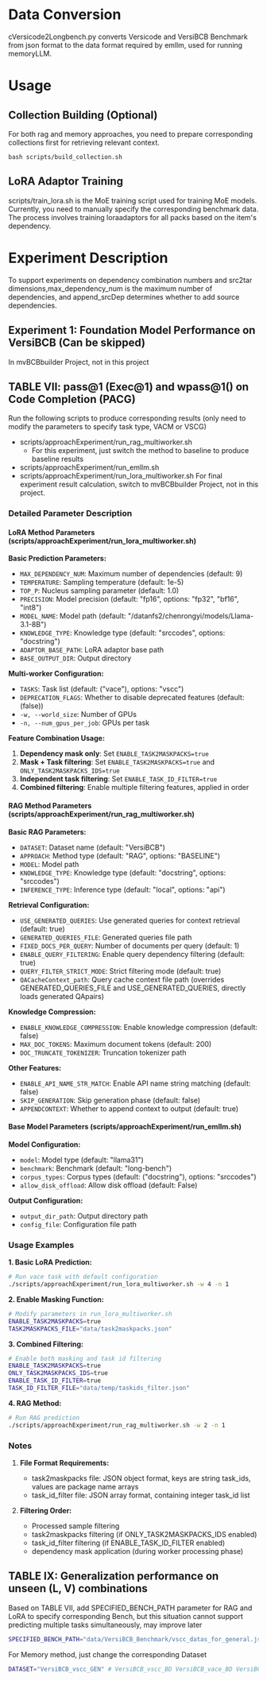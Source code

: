 # Data Conversion
cVersicode2Longbench.py converts Versicode and VersiBCB Benchmark from json format to the data format required by emllm, used for running memoryLLM.

# Usage
## Collection Building (Optional)
For both rag and memory approaches, you need to prepare corresponding collections first for retrieving relevant context.
```
bash scripts/build_collection.sh 
```

## LoRA Adaptor Training
scripts/train_lora.sh is the MoE training script used for training MoE models. Currently, you need to manually specify the corresponding benchmark data. The process involves training loraadaptors for all packs based on the item's dependency.

# Experiment Description
To support experiments on dependency combination numbers and src2tar dimensions,max_dependency_num is the maximum number of dependencies, and append_srcDep determines whether to add source dependencies.

## Experiment 1: Foundation Model Performance on VersiBCB (Can be skipped)
In mvBCBbuilder Project, not in this project

## TABLE VII: pass@1 (Exec@1) and wpass@1() on Code Completion (PACG)
Run the following scripts to produce corresponding results (only need to modify the parameters to specify task type, VACM or VSCG)
- scripts/approachExperiment/run_rag_multiworker.sh
    - For this experiment, just switch the method to baseline to produce baseline results
- scripts/approachExperiment/run_emllm.sh
- scripts/approachExperiment/run_lora_multiworker.sh
For final experiment result calculation, switch to mvBCBbuilder Project, not in this project.

### Detailed Parameter Description

#### LoRA Method Parameters (scripts/approachExperiment/run_lora_multiworker.sh)

**Basic Prediction Parameters:**
- `MAX_DEPENDENCY_NUM`: Maximum number of dependencies (default: 9)
- `TEMPERATURE`: Sampling temperature (default: 1e-5)
- `TOP_P`: Nucleus sampling parameter (default: 1.0)
- `PRECISION`: Model precision (default: "fp16", options: "fp32", "bf16", "int8")
- `MODEL_NAME`: Model path (default: "/datanfs2/chenrongyi/models/Llama-3.1-8B")
- `KNOWLEDGE_TYPE`: Knowledge type (default: "srccodes", options: "docstring")
- `ADAPTOR_BASE_PATH`: LoRA adaptor base path
- `BASE_OUTPUT_DIR`: Output directory


**Multi-worker Configuration:**
- `TASKS`: Task list (default: ("vace"), options: "vscc")
- `DEPRECATION_FLAGS`: Whether to disable deprecated features (default: (false))
- `-w, --world_size`: Number of GPUs
- `-n, --num_gpus_per_job`: GPUs per task

**Feature Combination Usage:**
1. **Dependency mask only**: Set `ENABLE_TASK2MASKPACKS=true`
2. **Mask + Task filtering**: Set `ENABLE_TASK2MASKPACKS=true` and `ONLY_TASK2MASKPACKS_IDS=true`
3. **Independent task filtering**: Set `ENABLE_TASK_ID_FILTER=true`
4. **Combined filtering**: Enable multiple filtering features, applied in order

#### RAG Method Parameters (scripts/approachExperiment/run_rag_multiworker.sh)

**Basic RAG Parameters:**
- `DATASET`: Dataset name (default: "VersiBCB")
- `APPROACH`: Method type (default: "RAG", options: "BASELINE")
- `MODEL`: Model path
- `KNOWLEDGE_TYPE`: Knowledge type (default: "docstring", options: "srccodes")
- `INFERENCE_TYPE`: Inference type (default: "local", options: "api")

**Retrieval Configuration:**
- `USE_GENERATED_QUERIES`: Use generated queries for context retrieval (default: true)
- `GENERATED_QUERIES_FILE`: Generated queries file path
- `FIXED_DOCS_PER_QUERY`: Number of documents per query (default: 1)
- `ENABLE_QUERY_FILTERING`: Enable query dependency filtering (default: true)
- `QUERY_FILTER_STRICT_MODE`: Strict filtering mode (default: true)
- `QACacheContext_path`: Query cache context file path (overrides GENERATED_QUERIES_FILE and USE_GENERATED_QUERIES, directly loads generated QApairs)

**Knowledge Compression:**
- `ENABLE_KNOWLEDGE_COMPRESSION`: Enable knowledge compression (default: false)
- `MAX_DOC_TOKENS`: Maximum document tokens (default: 200)
- `DOC_TRUNCATE_TOKENIZER`: Truncation tokenizer path

**Other Features:**
- `ENABLE_API_NAME_STR_MATCH`: Enable API name string matching (default: false)
- `SKIP_GENERATION`: Skip generation phase (default: false)
- `APPENDCONTEXT`: Whether to append context to output (default: true)

#### Base Model Parameters (scripts/approachExperiment/run_emllm.sh)

**Model Configuration:**
- `model`: Model type (default: "llama31")
- `benchmark`: Benchmark (default: "long-bench")
- `corpus_types`: Corpus types (default: ("docstring"), options: "srccodes")
- `allow_disk_offload`: Allow disk offload (default: False)

**Output Configuration:**
- `output_dir_path`: Output directory path
- `config_file`: Configuration file path

### Usage Examples

**1. Basic LoRA Prediction:**
```bash
# Run vace task with default configuration
./scripts/approachExperiment/run_lora_multiworker.sh -w 4 -n 1
```

**2. Enable Masking Function:**
```bash
# Modify parameters in run_lora_multiworker.sh
ENABLE_TASK2MASKPACKS=true
TASK2MASKPACKS_FILE="data/task2maskpacks.json"
```

**3. Combined Filtering:**
```bash
# Enable both masking and task id filtering
ENABLE_TASK2MASKPACKS=true
ONLY_TASK2MASKPACKS_IDS=true
ENABLE_TASK_ID_FILTER=true
TASK_ID_FILTER_FILE="data/temp/taskids_filter.json"
```

**4. RAG Method:**
```bash
# Run RAG prediction
./scripts/approachExperiment/run_rag_multiworker.sh -w 2 -n 1
```

### Notes

1. **File Format Requirements:**
   - task2maskpacks file: JSON object format, keys are string task_ids, values are package name arrays
   - task_id_filter file: JSON array format, containing integer task_id list

2. **Filtering Order:**
   - Processed sample filtering
   - task2maskpacks filtering (if ONLY_TASK2MASKPACKS_IDS enabled)
   - task_id_filter filtering (if ENABLE_TASK_ID_FILTER enabled)
   - dependency mask application (during worker processing phase)


## TABLE IX: Generalization performance on unseen (L, V) combinations
Based on TABLE VII, add SPECIFIED_BENCH_PATH parameter for RAG and LoRA to specify corresponding Bench, but this situation cannot support predicting multiple tasks simultaneously, may improve later
```bash
SPECIFIED_BENCH_PATH="data/VersiBCB_Benchmark/vscc_datas_for_general.json"
```
For Memory method, just change the corresponding Dataset
```bash
DATASET="VersiBCB_vscc_GEN" # VersiBCB_vscc_BD VersiBCB_vace_BD VersiBCB_vscc_GEN VersiBCB_vace_GEN
```